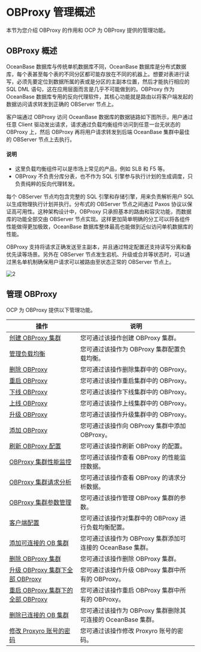 OBProxy 管理概述
=================================

本节为您介绍 OBProxy 的作用和 OCP 为 OBProxy 提供的管理功能。

OBProxy 概述
-------------------------------

OceanBase 数据库与传统单机数据库不同，OceanBase 数据库是分布式数据库，每个表甚至每个表的不同分区都可能存放在不同的机器上。想要对表进行读写，必须先要定位到数据所属的表或是分区的主副本位置，然后才能执行相应的 SQL DML 语句，这在应用层面而言是几乎不可能做到的。OBProxy 作为 OceanBase 数据库专用的反向代理软件，其核心功能就是路由以将客户端发起的数据访问请求转发到正确的 OBServer 节点上。

客户端通过 OBProxy 访问 OceanBase 数据库的数据链路如下图所示，用户通过任意 Client 驱动发出请求，请求通过负载均衡组件访问到任意一台无状态的 OBProxy 上，然后 OBProxy 再将用户请求转发到后端 OceanBase 集群中最佳的 OBServer 节点上去执行。

  <main id="notice" type='explain'>
    <h4>说明</h4>
    <ul>
    <li>这里负载均衡组件可以是市场上常见的产品，例如 SLB 和 F5 等。</li>
    <li>OBProxy 不负责分库分表，也不作为 SQL 引擎参与执行计划的生成调度，只负责纯粹的反向代理转发。</li>
    </ul>
  </main>

每个 OBServer 节点均包含完整的 SQL 引擎和存储引擎，用来负责解析用户 SQL 以生成物理执行计划并执行。分布式的 OBServer 节点之间通过 Paxos 协议以保证高可用性。这种架构设计中，OBProxy 只承担基本的路由和容灾功能，而数据库的功能全部交由 OBServer 节点实现。这样更加简单明确的分工可以将各组件性能做得更加极致，OceanBase 数据库整体最高也能做到近似访问单机数据库的性能。

OBProxy 支持将请求正确发送至主副本，并且通过特定配置还支持读写分离和备优先读等场景。另外在 OBServer 节点发生宕机、升级或合并等状态时，可以通过黑名单机制确保用户请求可以被路由至状态正常的 OBServer 节点上。

![2](https://help-static-aliyun-doc.aliyuncs.com/assets/img/zh-CN/5437888161/p184129.png)

管理 OBProxy
-------------------------------

OCP 为 OBProxy 提供以下管理功能。

|                                    操作                                    |                    说明                    |
|--------------------------------------------------------------------------|------------------------------------------|
| [创建 OBProxy 集群](../../800.obproxy/100.create-an-obproxy-cluster-2.md)             | 您可通过该操作创建 OBProxy 集群。                    |
| [管理负载均衡](../../800.obproxy/200.1.obproxy-load-balancing.md)                | 您可通过该操作为 OBProxy 集群配置负载均衡。                   |
| [删除 OBProxy](../../800.obproxy/300.delete-obproxy-cluster.md)                | 您可通过该操作删除集群中的 OBProxy。                   |
| [重启 OBProxy](../../800.obproxy/400.restart-obproxy-cluster.md)                | 您可通过该操作重启集群中的 OBProxy。                   |
| [下线 OBProxy](../../800.obproxy/500.1.obproxy-offline.md)                | 您可通过该操作下线集群中的 OBProxy。                   |
| [上线 OBProxy](../../800.obproxy/500.2.obproxy-online.md)                | 您可通过该操作上线集群中的 OBProxy。                   |
| [升级 OBProxy](../../800.obproxy/500.upgrade-obproxy.md)                | 您可通过该操作升级集群中的 OBProxy。                   |
| [添加 OBProxy](../../800.obproxy/600.add-obproxy.md)                | 您可通过该操作向 OBProxy 集群中添加 OBProxy。          |
| [刷新 OBProxy 配置](../../800.obproxy/700.refresh-obproxy-configuration.md)             | 您可通过该操作刷新 OBProxy 的配置。                   |
| [OBProxy 集群性能监控](../../800.obproxy/800.monitor-obproxy-cluster-performance.md)            | 您可通过该操作查看 OBProxy 的性能监控数据。               |
| [OBProxy 集群请求分析](../../800.obproxy/900.1.obproxy-request-analysis.md)            | 您可通过该操作查看 OBProxy 的请求分析数据。               |
| [OBProxy 集群参数管理](../../800.obproxy/900.obproxy-cluster-parameter-management.md)            | 您可通过该操作管理 OBProxy 集群的参数。                 |
| [客户端配置](../../800.obproxy/900.1.obproxy-request-analysis.md)                | 您可通过该操作对集群中的 OBProxy 进行负载均衡配置。                   |
| [添加可连接的 OB 集群](../../800.obproxy/1000.add-a-connectable-ob-cluster.md)              | 您可通过该操作为 OBProxy 集群添加可连接的 OceanBase 集群。  |
| [删除 OBProxy 集群](../../800.obproxy/1100.delete-obproxy-cluster-1.md)             | 您可通过该操作删除 OBProxy 集群。                    |
| [升级 OBProxy 集群下全部 OBProxy](../../800.obproxy/1200.the-list-of-all-proxy-nodes-in-the-obproxy-cluster.md)  | 您可通过该操作升级 OBProxy 集群中所有的 OBProxy。        |
| [重启 OBProxy 集群下的全部 OBProxy](../../800.obproxy/1300.restarts-all-obproxy-nodes-in-the-obproxy-cluster.md) | 您可通过该操作重启 OBProxy 集群中所有的 OBProxy。        |
| [删除已连接的 OB 集群](../../800.obproxy/1400.delete-a-connected-ob-cluster.md)              | 您可通过该操作为 OBProxy 集群删除其可连接的 OceanBase 集群。 |
| [修改 Proxyro 账号的密码](../../800.obproxy/1400.delete-a-connected-ob-cluster.md)              | 您可通过该操作修改 Proxyro 账号的密码。 |
